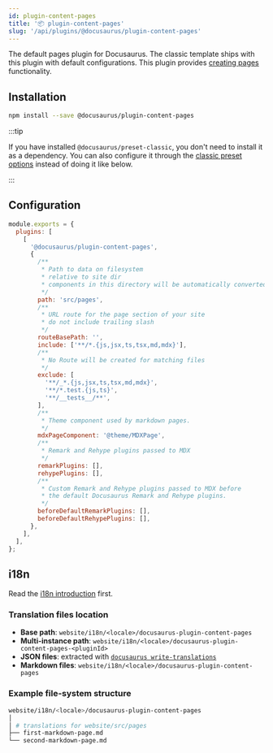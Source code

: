 ```yaml
---
id: plugin-content-pages
title: '📦 plugin-content-pages'
slug: '/api/plugins/@docusaurus/plugin-content-pages'
---
```


The default pages plugin for Docusaurus. The classic template ships with this plugin with default configurations. This plugin provides [creating pages](guides/creating-pages.md) functionality.

## Installation

```bash npm2yarn
npm install --save @docusaurus/plugin-content-pages
```

:::tip

If you have installed `@docusaurus/preset-classic`, you don't need to install it as a dependency. You can also configure it through the [classic preset options](presets.md#docusauruspreset-classic) instead of doing it like below.

:::

## Configuration

```js title="docusaurus.config.js"
module.exports = {
  plugins: [
    [
      '@docusaurus/plugin-content-pages',
      {
        /**
         * Path to data on filesystem
         * relative to site dir
         * components in this directory will be automatically converted to pages
         */
        path: 'src/pages',
        /**
         * URL route for the page section of your site
         * do not include trailing slash
         */
        routeBasePath: '',
        include: ['**/*.{js,jsx,ts,tsx,md,mdx}'],
        /**
         * No Route will be created for matching files
         */
        exclude: [
          '**/_*.{js,jsx,ts,tsx,md,mdx}',
          '**/*.test.{js,ts}',
          '**/__tests__/**',
        ],
        /**
         * Theme component used by markdown pages.
         */
        mdxPageComponent: '@theme/MDXPage',
        /**
         * Remark and Rehype plugins passed to MDX
         */
        remarkPlugins: [],
        rehypePlugins: [],
        /**
         * Custom Remark and Rehype plugins passed to MDX before
         * the default Docusaurus Remark and Rehype plugins.
         */
        beforeDefaultRemarkPlugins: [],
        beforeDefaultRehypePlugins: [],
      },
    ],
  ],
};
```

## i18n

Read the [i18n introduction](../../i18n/i18n-introduction.md) first.

### Translation files location

- **Base path**: `website/i18n/<locale>/docusaurus-plugin-content-pages`
- **Multi-instance path**: `website/i18n/<locale>/docusaurus-plugin-content-pages-<pluginId>`
- **JSON files**: extracted with [`docusaurus write-translations`](../../cli.md#docusaurus-write-translations)
- **Markdown files**: `website/i18n/<locale>/docusaurus-plugin-content-pages`

### Example file-system structure

```bash
website/i18n/<locale>/docusaurus-plugin-content-pages
│
│ # translations for website/src/pages
├── first-markdown-page.md
└── second-markdown-page.md
```
